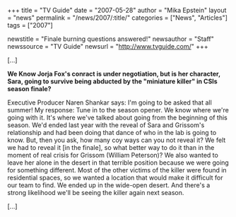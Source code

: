 +++
title = "TV Guide"
date = "2007-05-28"
author = "Mika Epstein"
layout = "news"
permalink = "/news/2007/:title/"
categories = ["News", "Articles"]
tags = ["2007"]

newstitle = "Finale burning questions answered!"
newsauthor = "Staff"
newssource = "TV Guide"
newsurl = "http://www.tvguide.com/"
+++

[...]

**We Know Jorja Fox's conract is under negotiation, but is her character, Sara, going to survive being abducted by the "miniature killer" in CSIs season finale?**

Executive Producer Naren Shankar says: I'm going to be asked that all summer! My response: Tune in to the season opener. We know where we're going with it. It's where we've talked about going from the beginning of this season. We'd ended last year with the reveal of Sara and Grissom's relationship and had been doing that dance of who in the lab is going to know. But, then you ask, how many coy ways can you not reveal it? We felt we had to reveal it [in the finale], so what better way to do it than in the moment of real crisis for Grissom (William Peterson)? We also wanted to leave her alone in the desert in that terrible position because we were going for something different. Most of the other victims of the killer were found in residential spaces, so we wanted a location that would make it difficult for our team to find. We ended up in the wide-open desert. And there's a strong likelihood we'll be seeing the killer again next season.

[...]